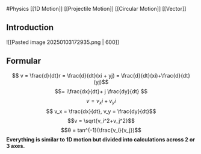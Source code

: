 #Physics 
[[1D Motion]]
[[Projectile Motion]]
[[Circular Motion]]
[[Vector]]

## Introduction

![[Pasted image 20250103172935.png | 600]]
## Formular
$$ v = \frac{d}{dt}r = \frac{d}{dt}(xi + yj) = \frac{d}{dt}(xi)+\frac{d}{dt}(yj)$$
$$= i\frac{dx}{dt}+ j \frac{dy}{dt} $$
$$ v = v_xi + v_yi $$
$$ v_x = \frac{dx}{dt}, v_y = \frac{dy}{dt}$$
$$v = \sqrt{v_i^2+v_j^2}$$
$$θ = tan^{-1}(\frac{v_i}{v_j})$$
**Everything is similar to 1D motion but divided into calculations across 2 or 3 axes.**

